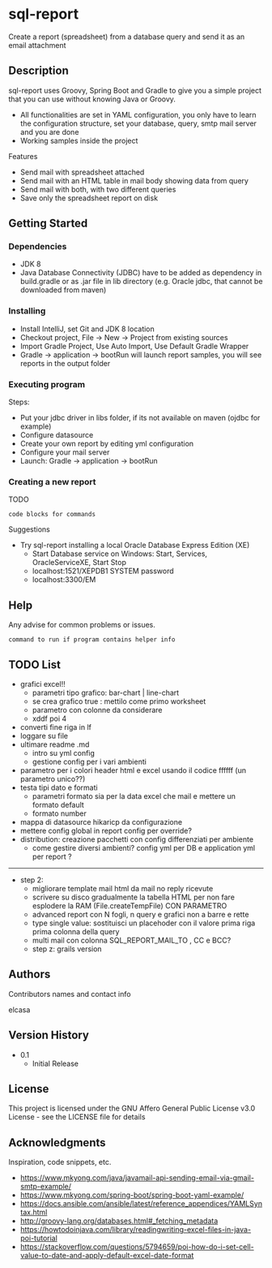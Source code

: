 # sql-report

Create a report (spreadsheet) from a database query and send it as an email attachment

## Description

sql-report uses Groovy, Spring Boot and Gradle to give you a simple project that you can use without knowing Java or Groovy.
* All functionalities are set in YAML configuration, you only have to learn the configuration structure, set your database, query, smtp mail server and you are done
* Working samples inside the project

Features
* Send mail with spreadsheet attached
* Send mail with an HTML table in mail body showing data from query
* Send mail with both, with two different queries
* Save only the spreadsheet report on disk

## Getting Started

### Dependencies

* JDK 8
* Java Database Connectivity (JDBC) have to be added as dependency in build.gradle or as .jar file in lib directory (e.g. Oracle jdbc, that cannot be downloaded from maven)

### Installing

* Install IntelliJ, set Git and JDK 8 location
* Checkout project, File -> New -> Project from existing sources
* Import Gradle Project, Use Auto Import, Use Default Gradle Wrapper
* Gradle -> application -> bootRun will launch report samples, you will see reports in the output folder

### Executing program

Steps:
* Put your jdbc driver in libs folder, if its not available on maven (ojdbc for example)
* Configure datasource
* Create your own report by editing yml configuration
* Configure your mail server
* Launch: Gradle -> application -> bootRun

### Creating a new report
TODO
```
code blocks for commands
```

Suggestions
* Try sql-report installing a local Oracle Database Express Edition (XE)
    * Start Database service on Windows: Start, Services, OracleServiceXE, Start Stop
    * localhost:1521/XEPDB1 SYSTEM password
    * localhost:3300/EM

## Help

Any advise for common problems or issues.
```
command to run if program contains helper info
```

## TODO List
* grafici excel!!
    * parametri tipo grafico: bar-chart | line-chart
    * se crea grafico true : mettilo come primo worksheet
    * parametro con colonne da considerare
    * xddf poi 4
* converti fine riga in lf
* loggare su file
* ultimare readme .md
    * intro su yml config
    * gestione config per i vari ambienti
* parametro per i colori header html e excel usando il codice ffffff (un parametro unico??)
* testa tipi dato e formati
    * parametri formato sia per la data excel che mail e mettere un formato default 
    * formato number
* mappa di datasource hikaricp da configurazione
* mettere config global in report config per override?
* distribution: creazione pacchetti con config differenziati per ambiente
    * come gestire diversi ambienti? config yml per DB e application yml per report ? 


___________________________
* step 2: 
    * migliorare template mail html da mail no reply ricevute
    * scrivere su disco gradualmente la tabella HTML per non fare esplodere la RAM (File.createTempFile) CON PARAMETRO
    * advanced report con N fogli, n query e grafici non a barre e rette
    * type single value: sostituisci un placehoder con il valore prima riga prima colonna della query
    * multi mail con colonna SQL_REPORT_MAIL_TO , CC e BCC?
    * step z: grails version


## Authors

Contributors names and contact info

elcasa

## Version History

* 0.1
    * Initial Release

## License

This project is licensed under the GNU Affero General Public License v3.0 License - see the LICENSE file for details

## Acknowledgments

Inspiration, code snippets, etc.
* https://www.mkyong.com/java/javamail-api-sending-email-via-gmail-smtp-example/
* https://www.mkyong.com/spring-boot/spring-boot-yaml-example/
* https://docs.ansible.com/ansible/latest/reference_appendices/YAMLSyntax.html
* http://groovy-lang.org/databases.html#_fetching_metadata
* https://howtodoinjava.com/library/readingwriting-excel-files-in-java-poi-tutorial
* https://stackoverflow.com/questions/5794659/poi-how-do-i-set-cell-value-to-date-and-apply-default-excel-date-format